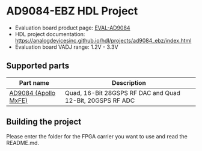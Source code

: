 # AD9084-EBZ HDL Project

- Evaluation board product page: [EVAL-AD9084](https://www.analog.com/eval-ad9084)
- HDL project documentation: https://analogdevicesinc.github.io/hdl/projects/ad9084_ebz/index.html
- Evaluation board VADJ range: 1.2V - 3.3V

## Supported parts

| Part name                                      | Description                                                  |
|------------------------------------------------|--------------------------------------------------------------|
| [AD9084 (Apollo MxFE)](https://www.analog.com/ad9084) | Quad, 16-Bit 28GSPS RF DAC and Quad 12-Bit, 20GSPS RF ADC |

## Building the project

Please enter the folder for the FPGA carrier you want to use and read the README.md.
